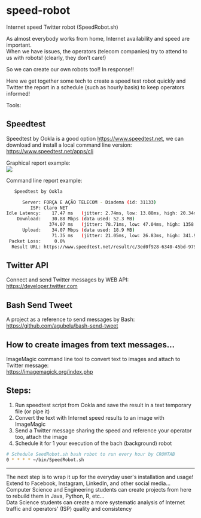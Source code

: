 # speed-robot
Internet speed Twitter robot (SpeedRobot.sh)

As almost everybody works from home, Internet availability and speed are important.<br>
When we have issues, the operators (telecom companies) try to attend to us with robots! (clearly, they don't care!)

So we can create our own robots too!! In response!!

Here we get together some tech to create a speed test robot quickly and Twitter the report in a schedule (such as hourly basis) to keep operators informed!

Tools:

## Speedtest

Speedtest by Ookla is a good option https://www.speedtest.net, we can download and install a local command line version:
https://www.speedtest.net/apps/cli

Graphical report example:<br>
![](https://www.speedtest.net/result/14675293137.png)

Command line report example:
```bash
   Speedtest by Ookla

      Server: FORÇA E AÇÃO TELECOM - Diadema (id: 31133)
         ISP: Claro NET
Idle Latency:    17.47 ms   (jitter: 2.74ms, low: 13.88ms, high: 20.34ms)
    Download:    30.88 Mbps (data used: 52.3 MB)                                                   
                374.07 ms   (jitter: 78.71ms, low: 47.04ms, high: 1358.62ms)
      Upload:    34.07 Mbps (data used: 18.9 MB)                                                   
                 71.35 ms   (jitter: 21.05ms, low: 26.83ms, high: 341.94ms)
 Packet Loss:     0.0%
  Result URL: https://www.speedtest.net/result/c/3ed0f928-6340-45bd-9795-438565839bdb
```


## Twitter API

Connect and send Twitter messages by WEB API:<br>
https://developer.twitter.com

## Bash Send Tweet

A project as a reference to send messages by Bash:<br>
https://github.com/agubelu/bash-send-tweet

## How to create images from text messages...

ImageMagic command line tool to convert text to images and attach to Twitter message:<br>
https://imagemagick.org/index.php

## Steps:

1. Run speedtest script from Ookla and save the result in a text temporary file (or pipe it)
2. Convert the text with Internet speed results to an image with ImageMagic
3. Send a Twitter message sharing the speed and reference your operator too, attach the image
4. Schedule it for 1 your execution of the bach (background) robot
```bash
# Schedule SeedRobot.sh bash robot to run every hour by CRONTAB
0 * * * * ~/bin/SpeedRobot.sh
```
---
The next step is to wrap it up for the everyday user's installation and usage!<br>
Extend to Facebook, Instagram, LinkedIn, and other social media...<br>
Computer Science and Engineering students can create projects from here to rebuild them in Java, Python, R, etc...<br>
Data Science students can create a more systematic analysis of Internet traffic and operators' (ISP) quality and consistency

